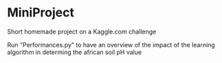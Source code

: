MiniProject
===========

Short homemade project on a Kaggle.com challenge

Run "Performances.py" to have an overview of the impact of the learning algorithm in determing the african soil pH value
